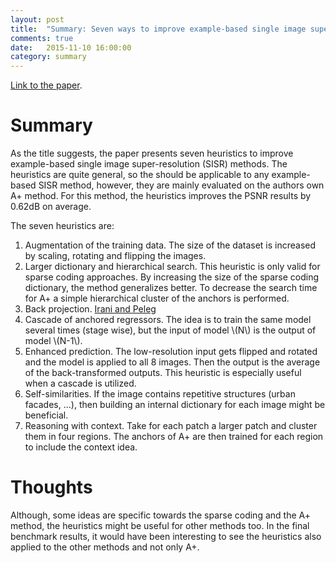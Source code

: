 ```yaml
---
layout: post
title:  "Summary: Seven ways to improve example-based single image super resolution"
comments: true
date:   2015-11-10 16:00:00
category: summary
---
```


[Link to the paper](http://arxiv.org/abs/1511.02228).


# Summary
As the title suggests, the paper presents seven heuristics to improve example-based single image super-resolution (SISR) methods. 
The heuristics are quite general, so the should be applicable to any example-based SISR method, however, they are mainly evaluated on the authors own A+ method.
For this method, the heuristics improves the PSNR results by 0.62dB on average.

The seven heuristics are:

1. Augmentation of the training data. 
The size of the dataset is increased by scaling, rotating and flipping the images.
2. Larger dictionary and hierarchical search. 
This heuristic is only valid for sparse coding approaches. 
By increasing the size of the sparse coding dictionary, the method generalizes better.
To decrease the search time for A+ a simple hierarchical cluster of the anchors is performed.
3. Back projection. 
[Irani and Peleg](http://www.cse.huji.ac.il/course/2003/impr/supres-cvgip-gm91.pdf)
4. Cascade of anchored regressors.
The idea is to train the same model several times (stage wise), but the input of model \\(N\\) is the output of model \\(N-1\\).
5. Enhanced prediction.
The low-resolution input gets flipped and rotated and the model is applied to all 8 images.
Then the output is the average of the back-transformed outputs. 
This heuristic is especially useful when a cascade is utilized.
6. Self-similarities.
If the image contains repetitive structures (urban facades, ...), then building an internal dictionary for each image might be beneficial.
7. Reasoning with context.
Take for each patch a larger patch and cluster them in four regions.
The anchors of A+ are then trained for each region to include the context idea.



# Thoughts
Although, some ideas are specific towards the sparse coding and the A+ method, the heuristics might be useful for other methods too.
In the final benchmark results, it would have been interesting to see the heuristics also applied to the other methods and not only A+.
